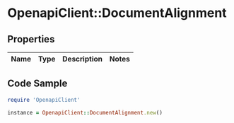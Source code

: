 # OpenapiClient::DocumentAlignment

## Properties

Name | Type | Description | Notes
------------ | ------------- | ------------- | -------------

## Code Sample

```ruby
require 'OpenapiClient'

instance = OpenapiClient::DocumentAlignment.new()
```


